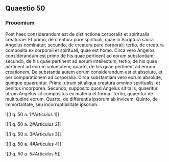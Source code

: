 ## Quaestio 50

### Prooemium

Post haec considerandum est de distinctione corporalis et spiritualis creaturae. Et primo, de creatura pure spirituali, quae in Scriptura sacra Angelus nominatur; secundo, de creatura pure corporali; tertio, de creatura composita ex corporali et spirituali, quae est homo. Circa vero Angelos, considerandum est primo de his quae pertinent ad eorum substantiam; secundo, de his quae pertinent ad eorum intellectum; tertio, de his quae pertinent ad eorum voluntatem; quarto, de his quae pertinent ad eorum creationem. De substantia autem eorum considerandum est et absolute, et per comparationem ad corporalia. Circa substantiam vero eorum absolute, quinque quaeruntur. Primo, utrum sit aliqua creatura omnino spiritualis, et penitus incorporea. Secundo, supposito quod Angelus sit talis, quaeritur utrum Angelus sit compositus ex materia et forma. Tertio, quaeritur de multitudine eorum. Quarto, de differentia ipsorum ab invicem. Quinto, de immortalitate, seu incorruptibilitate ipsorum.

![[I q. 50 a. 1#Articulus 1]]

![[I q. 50 a. 2#Articulus 2]]

![[I q. 50 a. 3#Articulus 3]]

![[I q. 50 a. 4#Articulus 4]]

![[I q. 50 a. 5#Articulus 5]]

